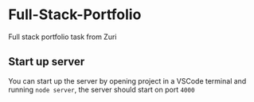 # Full-Stack-Portfolio

Full stack portfolio task from Zuri

## Start up server

You can start up the server by opening project in a VSCode terminal and running `node server`, the server should start on port `4000`
